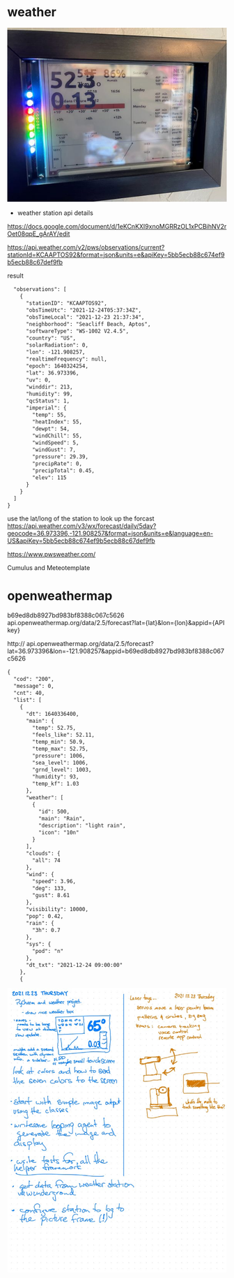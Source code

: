 # weather

<a href="images/weatherstation.jpg">
<img src="images/weatherstation_th.jpg">
</a>


* weather station api details

https://docs.google.com/document/d/1eKCnKXI9xnoMGRRzOL1xPCBihNV2rOet08qpE_gArAY/edit


https://api.weather.com/v2/pws/observations/current?stationId=KCAAPTOS92&format=json&units=e&apiKey=5bb5ecb88c674ef9b5ecb88c67def9fb

result
```
  "observations": [
    {
      "stationID": "KCAAPTOS92",
      "obsTimeUtc": "2021-12-24T05:37:34Z",
      "obsTimeLocal": "2021-12-23 21:37:34",
      "neighborhood": "Seacliff Beach, Aptos",
      "softwareType": "WS-1002 V2.4.5",
      "country": "US",
      "solarRadiation": 0,
      "lon": -121.908257,
      "realtimeFrequency": null,
      "epoch": 1640324254,
      "lat": 36.973396,
      "uv": 0,
      "winddir": 213,
      "humidity": 99,
      "qcStatus": 1,
      "imperial": {
        "temp": 55,
        "heatIndex": 55,
        "dewpt": 54,
        "windChill": 55,
        "windSpeed": 5,
        "windGust": 7,
        "pressure": 29.39,
        "precipRate": 0,
        "precipTotal": 0.45,
        "elev": 115
      }
    }
  ]
}
```

use the lat/long of the station to look up the forcast
https://api.weather.com/v3/wx/forecast/daily/5day?geocode=36.973396,-121.908257&format=json&units=e&language=en-US&apiKey=5bb5ecb88c674ef9b5ecb88c67def9fb

https://www.pwsweather.com/

Cumulus and Meteotemplate 


# openweathermap
b69ed8db8927bd983bf8388c067c5626
api.openweathermap.org/data/2.5/forecast?lat={lat}&lon={lon}&appid={API key}

http://
api.openweathermap.org/data/2.5/forecast?lat=36.973396&lon=-121.908257&appid=b69ed8db8927bd983bf8388c067c5626


```
{
  "cod": "200",
  "message": 0,
  "cnt": 40,
  "list": [
    {
      "dt": 1640336400,
      "main": {
        "temp": 52.75,
        "feels_like": 52.11,
        "temp_min": 50.9,
        "temp_max": 52.75,
        "pressure": 1006,
        "sea_level": 1006,
        "grnd_level": 1003,
        "humidity": 93,
        "temp_kf": 1.03
      },
      "weather": [
        {
          "id": 500,
          "main": "Rain",
          "description": "light rain",
          "icon": "10n"
        }
      ],
      "clouds": {
        "all": 74
      },
      "wind": {
        "speed": 3.96,
        "deg": 133,
        "gust": 8.61
      },
      "visibility": 10000,
      "pop": 0.42,
      "rain": {
        "3h": 0.7
      },
      "sys": {
        "pod": "n"
      },
      "dt_txt": "2021-12-24 09:00:00"
    },
    {

```
<img src="images/todo-1.jpg">
